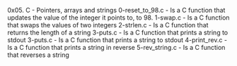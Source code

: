 0x05. C - Pointers, arrays and strings
0-reset_to_98.c - Is a C function that updates the value of the integer it points to, to 98.
1-swap.c - Is a C function that swaps the values of two integers
2-strlen.c - Is a C function that returns the length of a string
3-puts.c - Is a C function that prints a string to stdout
3-puts.c - Is a C function that prints a string to stdout
4-print_rev.c - Is a C function that prints a string in reverse
5-rev_string.c - Is a C function that reverses a string
